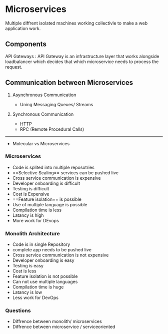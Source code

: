 # Microservices

Multiple diffrent isolated machines working collectivle to make a web application work.

## Components
API Gateways
: API Gateway is an infrastructure layer that works alongside loadbalancer which decides that which microservice needs to process the request.


## Communication between Microservices

1. Asynchronous Communication
   - Uning Messaging Queues/ Streams

2. Synchronous Communication
   - HTTP 
   - RPC (Remote Procedural Calls)



---
- Molecular vs Microservices

### Microservices
- Code is splited into multiple reposotries
- ==Selective Scaling== services can be pushed live
- Cross service communication is expensive
- Developer onboarding is difficult
- Testing is difficult
- Cost is Expensive
- ==Feature isolation== is possible
- Use of multiple language is possible
- Compilation time is less
- Latancy is high
- More work for DEvops

### Monolith Architecture
- Code is in single Repository
- complete app needs to be pushed live
- Cross service communication is not expensive
- Developer onboarding is easy
- Testing is easy
- Cost is less
- Feature isolation is not possible
- Can not use multiple languages
- Compilation time is huge
- Latancy is low
- Less work for DevOps



### Questions
- Diffrence between monolith/ microservices
- Diffrence between microservice / serviceoriented